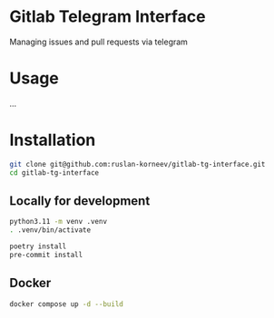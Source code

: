 # Gitlab Telegram Interface
Managing issues and pull requests via telegram

# Usage
...

# Installation
```bash
git clone git@github.com:ruslan-korneev/gitlab-tg-interface.git
cd gitlab-tg-interface

```

## Locally for development
```bash
python3.11 -m venv .venv
. .venv/bin/activate

poetry install
pre-commit install
```

## Docker
```bash
docker compose up -d --build
```
